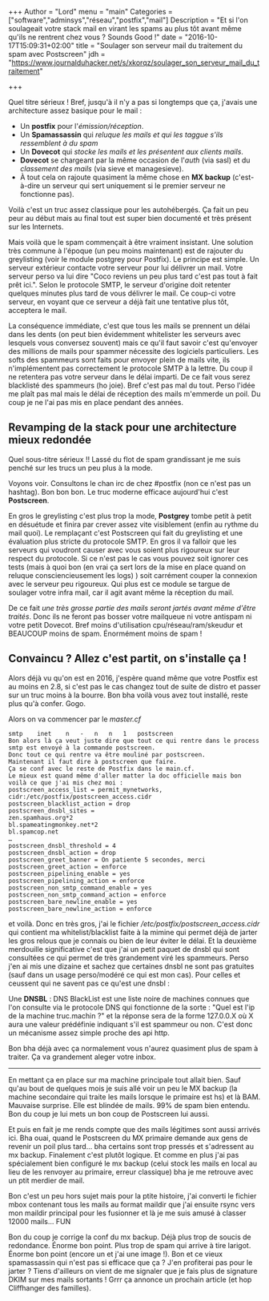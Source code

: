 +++
Author = "Lord"
menu = "main"
Categories = ["software","adminsys","réseau","postfix","mail"]
Description = "Et si l'on soulageait votre stack mail en virant les spams au plus tôt avant même qu'ils ne rentrent chez vous ? Sounds Good !"
date = "2016-10-17T15:09:31+02:00"
title = "Soulager son serveur mail du traitement du spam avec Postscreen"
jdh = "https://www.journalduhacker.net/s/xkorqz/soulager_son_serveur_mail_du_traitement"

+++

Quel titre sérieux !
Bref, jusqu'à il n'y a pas si longtemps que ça, j'avais une architecture assez basique pour le mail :

  - Un **postfix** pour l'*émission/réception*.
  - Un **Spamassassin** qui *reluque les mails et qui les taggue s'ils ressemblent à du spam*
  - Un **Dovecot** qui *stocke les mails et les présentent aux clients mails*.
  - **Dovecot** se chargeant par la même occasion de l'*auth* (via sasl) et du *classement des mails* (via sieve et managesieve).
  - À tout cela on rajoute quasiment la même chose en **MX backup** (c'est-à-dire un serveur qui sert uniquement si le premier serveur ne fonctionne pas).

Voilà c'est un truc assez classique pour les autohébergés.
Ça fait un peu peur au début mais au final tout est super bien documenté et très présent sur les Internets.

Mais voilà que le spam commençait à être vraiment insistant.
Une solution très commune à l'époque (un peu moins maintenant) est de rajouter du greylisting (voir le module postgrey pour Postfix).
Le principe est simple.
Un serveur extérieur contacte votre serveur pour lui délivrer un mail.
Votre serveur perso va lui dire "Coco reviens un peu plus tard c'est pas tout à fait prêt ici.".
Selon le protocole SMTP, le serveur d'origine doit retenter quelques minutes plus tard de vous délivrer le mail.
Ce coup-ci votre serveur, en voyant que ce serveur a déjà fait une tentative plus tôt, acceptera le mail.

La conséquence immédiate, c'est que tous les mails se prennent un délai dans les dents (on peut bien évidemment whitelister les serveurs avec lesquels vous conversez souvent) mais ce qu'il faut savoir c'est qu'envoyer des millions de mails pour spammer nécessite des logiciels particuliers.
Les softs des spammeurs sont faits pour envoyer plein de mails vite, ils n'implémentent pas correctement le protocole SMTP à la lettre.
Du coup il ne retentera pas votre serveur dans le délai imparti.
De ce fait vous serez blacklisté des spammeurs (ho joie).
Bref c'est pas mal du tout.
Perso l'idée me plaît pas mal mais le délai de réception des mails m'emmerde un poil.
Du coup je ne l'ai pas mis en place pendant des années.

## Revamping de la stack pour une architecture mieux redondée
Quel sous-titre sérieux !!
Lassé du flot de spam grandissant je me suis penché sur les trucs un peu plus à la mode.

Voyons voir.
Consultons le chan irc de chez #postfix (non ce n'est pas un hashtag).
Bon bon bon.
Le truc moderne efficace aujourd'hui c'est **Postscreen**.

En gros le greylisting c'est plus trop la mode, **Postgrey** tombe petit à petit en désuétude et finira par crever assez vite visiblement (enfin au rythme du mail quoi).
Le remplaçant c'est Postscreen qui fait du greylisting et une évaluation plus stricte du protocole SMTP.
En gros il va falloir que les serveurs qui voudront causer avec vous soient plus rigoureux sur leur respect du protocole.
Si ce n'est pas le cas vous pouvez soit ignorer ces tests (mais à quoi bon (en vrai ça sert lors de la mise en place quand on reluque consciencieusement les logs) ) soit carrément couper la connexion avec le serveur peu rigoureux.
Qui plus est ce module se targue de soulager votre infra mail, car il agit avant même la réception du mail.

De ce fait *une très grosse partie des mails seront jartés avant même d'être traités*.
Donc ils ne feront pas bosser votre mailqueue ni votre antispam ni votre petit Dovecot.
Bref moins d'utilisation cpu/réseau/ram/skeudur et BEAUCOUP moins de spam.
Énormément moins de spam !

## Convaincu ? Allez c'est partit, on s'installe ça !

Alors déjà vu qu'on est en 2016, j'espère quand même que votre Postfix est au moins en 2.8, si c'est pas le cas changez tout de suite de distro et passer sur un truc moins à la bourre.
Bon bha voilà vous avez tout installé, reste plus qu'à confer.
Gogo.

Alors on va commencer par le *master.cf*
```
smtp	inet	n	-	n	n	1	postscreen
Bon alors là ça veut juste dire que tout ce qui rentre dans le process smtp est envoyé à la commande postscreen.
Donc tout ce qui rentre va être mouliné par postscreen.
Maintenant il faut dire à postscreen que faire.
Ça se conf avec le reste de Postfix dans le main.cf.
Le mieux est quand même d'aller matter la doc officielle mais bon voilà ce que j'ai mis chez moi :
postscreen_access_list = permit_mynetworks, cidr:/etc/postfix/postscreen_access.cidr
postscreen_blacklist_action = drop
postscreen_dnsbl_sites =
zen.spamhaus.org*2
bl.spameatingmonkey.net*2
bl.spamcop.net
…
postscreen_dnsbl_threshold = 4
postscreen_dnsbl_action = drop
postscreen_greet_banner = On patiente 5 secondes, merci
postscreen_greet_action = enforce
postscreen_pipelining_enable = yes
postscreen_pipelining_action = enforce
postscreen_non_smtp_command_enable = yes
postscreen_non_smtp_command_action = enforce
postscreen_bare_newline_enable = yes
postscreen_bare_newline_action = enforce
```
et voilà.
Donc en très gros, j'ai le fichier */etc/postfix/postscreen_access.cidr* qui contient ma whitelist/blacklist faite à la mimine qui permet déjà de jarter les gros relous que je connais ou bien de leur éviter le délai.
Et la deuxième merdouille significative c'est que j'ai un petit paquet de dnsbl qui sont consultées ce qui permet de très grandement viré les spammeurs.
Perso j'en ai mis une dizaine et sachez que certaines dnsbl ne sont pas gratuites (sauf dans un usage perso/modéré ce qui est mon cas).
Pour celles et ceussent qui ne savent pas ce qu'est une dnsbl :

Une **DNSBL** : DNS BlackList est une liste noire de machines connues que l'on consulte via le protocole DNS qui fonctionne de la sorte : "Quel est l'ip de la machine truc.machin ?" et la réponse sera de la forme 127.0.0.X où X aura une valeur prédéfinie indiquant s'il est spammeur ou non.
C'est donc un mécanisme assez simple proche des api http.

Bon bha déjà avec ça normalement vous n'aurez quasiment plus de spam à traiter.
Ça va grandement aleger votre inbox.

<hr>
En mettant ça en place sur ma machine principale tout allait bien.
Sauf qu'au bout de quelques mois je suis allé voir un peu le MX backup (la machine secondaire qui traite les mails lorsque le primaire est hs) et là BAM.
Mauvaise surprise.
Elle est blindée de mails.
99% de spam bien entendu.
Bon du coup je lui mets un bon coup de Postscreen lui aussi.

Et puis en fait je me rends compte que des mails légitimes sont aussi arrivés ici.
Bha ouai, quand le Postscreen du MX primaire demande aux gens de revenir un poil plus tard… bha certains sont trop pressés et s'adressent au mx backup.
Finalement c'est plutôt logique.
Et comme en plus j'ai pas spécialement bien configuré le mx backup (celui stock les mails en local au lieu de les renvoyer au primaire, erreur classique) bha je me retrouve avec un ptit merdier de mail.

Bon c'est un peu hors sujet mais pour la ptite histoire, j'ai converti le fichier mbox contenant tous les mails au format maildir que j'ai ensuite rsync vers mon maildir principal pour les fusionner et là je me suis amusé à classer 12000 mails… FUN

Bon du coup je corrige la conf du mx backup.
Déjà plus trop de soucis de redondance.
Énorme bon point.
Plus trop de spam qui arrive à tire larigot.
Énorme bon point (encore un et j'ai une image !).
Bon et ce vieux spamassassin qui n'est pas si efficace que ça ? J'en profiterai pas pour le jarter ? Tiens d'ailleurs on vient de me signaler que je fais plus de signature DKIM sur mes mails sortants !
Grrr ça annonce un prochain article (et hop Cliffhanger des familles).
